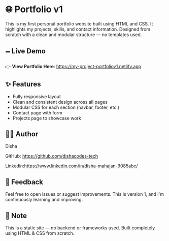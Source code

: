 # 🌐 Portfolio v1

This is my first personal portfolio website built using HTML and CSS. 
It highlights my projects, skills, and contact information. 
Designed from scratch with a clean and modular structure — no templates used.



## 🗕️ Live Demo

👉 **View Portfolio Here**: https://my-project-portfoliov1.netlify.app


## ✨ Features

* Fully responsive layout
* Clean and consistent design across all pages
* Modular CSS for each section (navbar, footer, etc.)
* Contact page with form
* Projects page to showcase work



## 👩‍💻 Author

Disha

GitHub: https://github.com/dishacodes-tech

Linkedin:https://www.linkedin.com/in/disha-mahajan-9085abc/



## 💬 Feedback

Feel free to open issues or suggest improvements. This is version 1, and I'm continuously learning and improving.


## 📌 Note

This is a static site — no backend or frameworks used. Built completely using HTML & CSS from scratch.

